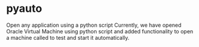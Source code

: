 # pyauto
Open any application using a python script
Currently, we have opened Oracle Virtual Machine using python script and added functionality to open a machine called to test and start it automatically.
